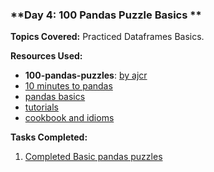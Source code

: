 ### **Day 4: 100 Pandas Puzzle Basics **

**Topics Covered:**
Practiced Dataframes Basics.

**Resources Used:**

- **100-pandas-puzzles**: [by ajcr](https://github.com/ajcr/100-pandas-puzzles)
- [10 minutes to pandas](http://pandas.pydata.org/pandas-docs/stable/10min.html)
- [pandas basics](http://pandas.pydata.org/pandas-docs/stable/basics.html)
- [tutorials](http://pandas.pydata.org/pandas-docs/stable/tutorials.html)
- [cookbook and idioms](http://pandas.pydata.org/pandas-docs/stable/cookbook.html#cookbook)


**Tasks Completed:**

1. [Completed Basic pandas puzzles](/Day%2004%20-%20100%20Pandas%20Puzzles/100-pandas-puzzles.ipynb) 
